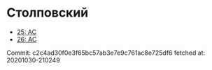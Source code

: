 # Столповский
- [25: AC](25.md)
- [26: AC](26.md)

Commit: c2c4ad30f0e3f65bc57ab3e7e9c761ac8e725df6
 fetched at: 20201030-210249

